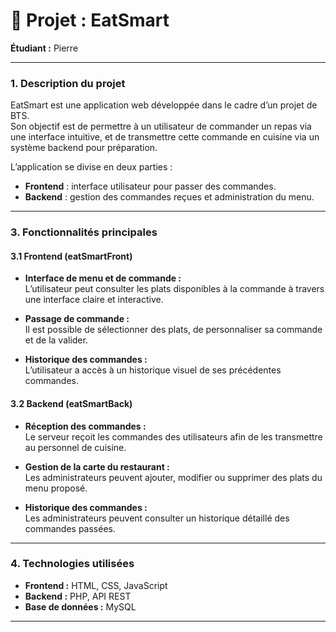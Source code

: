 # 🥗 **Projet : EatSmart**

**Étudiant :** Pierre

---

### **1. Description du projet**

EatSmart est une application web développée dans le cadre d’un projet de BTS.  
Son objectif est de permettre à un utilisateur de commander un repas via une interface intuitive, et de transmettre cette commande en cuisine via un système backend pour préparation.

L’application se divise en deux parties :
- **Frontend** : interface utilisateur pour passer des commandes.
- **Backend** : gestion des commandes reçues et administration du menu.

---

### **3. Fonctionnalités principales**

#### **3.1 Frontend (eatSmartFront)**

- **Interface de menu et de commande :**  
  L’utilisateur peut consulter les plats disponibles à la commande à travers une interface claire et interactive.

- **Passage de commande :**  
  Il est possible de sélectionner des plats, de personnaliser sa commande et de la valider.

- **Historique des commandes :**  
  L’utilisateur a accès à un historique visuel de ses précédentes commandes.

#### **3.2 Backend (eatSmartBack)**

- **Réception des commandes :**  
  Le serveur reçoit les commandes des utilisateurs afin de les transmettre au personnel de cuisine.

- **Gestion de la carte du restaurant :**  
  Les administrateurs peuvent ajouter, modifier ou supprimer des plats du menu proposé.

- **Historique des commandes :**  
  Les administrateurs peuvent consulter un historique détaillé des commandes passées.

---

### **4. Technologies utilisées**

- **Frontend :** HTML, CSS, JavaScript  
- **Backend :** PHP, API REST  
- **Base de données :** MySQL

---